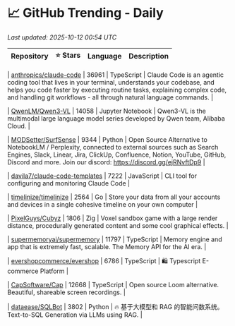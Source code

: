 # 📈 GitHub Trending - Daily

_Last updated: 2025-10-12 00:54 UTC_

| Repository | ⭐ Stars | Language | Description |
|------------|--------:|----------|-------------|

| [anthropics/claude-code](https://github.com/anthropics/claude-code) | 36961 | TypeScript | Claude Code is an agentic coding tool that lives in your terminal, understands your codebase, and helps you code faster by executing routine tasks, explaining complex code, and handling git workflows - all through natural language commands. |

| [QwenLM/Qwen3-VL](https://github.com/QwenLM/Qwen3-VL) | 14058 | Jupyter Notebook | Qwen3-VL is the multimodal large language model series developed by Qwen team, Alibaba Cloud. |

| [MODSetter/SurfSense](https://github.com/MODSetter/SurfSense) | 9344 | Python | Open Source Alternative to NotebookLM / Perplexity, connected to external sources such as Search Engines, Slack, Linear, Jira, ClickUp, Confluence, Notion, YouTube, GitHub, Discord and more. Join our discord: https://discord.gg/ejRNvftDp9 |

| [davila7/claude-code-templates](https://github.com/davila7/claude-code-templates) | 7222 | JavaScript | CLI tool for configuring and monitoring Claude Code |

| [timelinize/timelinize](https://github.com/timelinize/timelinize) | 2564 | Go | Store your data from all your accounts and devices in a single cohesive timeline on your own computer |

| [PixelGuys/Cubyz](https://github.com/PixelGuys/Cubyz) | 1806 | Zig | Voxel sandbox game with a large render distance, procedurally generated content and some cool graphical effects. |

| [supermemoryai/supermemory](https://github.com/supermemoryai/supermemory) | 11797 | TypeScript | Memory engine and app that is extremely fast, scalable. The Memory API for the AI era. |

| [evershopcommerce/evershop](https://github.com/evershopcommerce/evershop) | 6786 | TypeScript | 🛍️ Typescript E-commerce Platform |

| [CapSoftware/Cap](https://github.com/CapSoftware/Cap) | 12668 | TypeScript | Open source Loom alternative. Beautiful, shareable screen recordings. |

| [dataease/SQLBot](https://github.com/dataease/SQLBot) | 3802 | Python | 🔥 基于大模型和 RAG 的智能问数系统。Text-to-SQL Generation via LLMs using RAG. |
